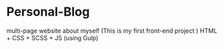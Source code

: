 # Personal-Blog
multi-page website about myself (This is my first front-end project )
HTML + CSS + SCSS + JS (using Gulp)
